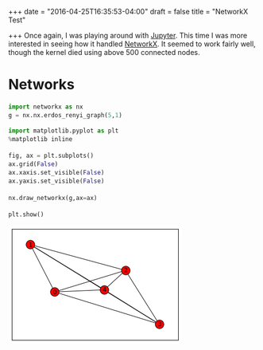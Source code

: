 +++
date = "2016-04-25T16:35:53-04:00"
draft = false
title = "NetworkX Test"

+++
Once again, I was playing around with [Jupyter](http://jupyter.org/). This time I was more interested in seeing how it handled 
[NetworkX](https://networkx.github.io/). It seemed to work fairly well, though
the kernel died using above 500 connected nodes.
<!--more-->

Networks
========


```python
import networkx as nx
g = nx.nx.erdos_renyi_graph(5,1)
```


```python
import matplotlib.pyplot as plt
%matplotlib inline

fig, ax = plt.subplots()
ax.grid(False)
ax.xaxis.set_visible(False)
ax.yaxis.set_visible(False)

nx.draw_networkx(g,ax=ax)

plt.show()
```

![png](output_2_0.png)
